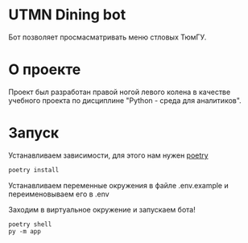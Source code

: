 # UTMN Dining bot

Бот позволяет просмасматривать меню стловых ТюмГУ.

# О проекте 

Проект был разработан правой ногой левого колена в качестве учебного проекта по дисциплине "Python - среда для аналитиков". 

# Запуск

Устанавливаем зависимости, для этого нам нужен [poetry](https://python-poetry.org/docs/#installation)

```bash
poetry install
```
Устанавливаем переменные окружения в файле .env.example и переименовываем его в .env

Заходим в виртуальное окружение и запускаем бота!
```
poetry shell
py -m app
```
